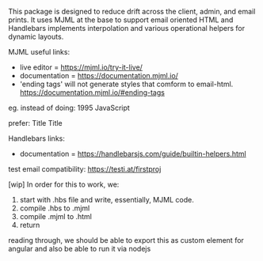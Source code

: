 This package is designed to reduce drift across the client, admin, and email prints. It uses MJML at the base to support email oriented HTML and Handlebars implements interpolation and various operational helpers for dynamic layouts.

MJML useful links:
 - live editor = https://mjml.io/try-it-live/
 - documentation = https://documentation.mjml.io/
 - 'ending tags' will not generate styles that comform to email-html. https://documentation.mjml.io/#ending-tags

eg. instead of doing:
  <mj-table>
    <tr>
      <td style="padding: 0 12px 0 0;">1995</td>
      <td align="right">JavaScript</td>
    </tr>
  </mj-table>

prefer:
<mj-section>
  <mj-column>
    <mj-text mj-class="pl-2">Title</mj-text>
  </mj-column>
  <mj-column>
    <mj-text align="right">Title</mj-text>
  </mj-column>
</mj-section>


Handlebars links:
 - documentation = https://handlebarsjs.com/guide/builtin-helpers.html

test email compatibility: https://testi.at/firstproj

[wip] In order for this to work, we:
 1. start with .hbs file and write, essentially, MJML code.
 2. compile .hbs to .mjml
 3. compile .mjml to .html
 4. return

reading through, we should be able to export this as custom element for angular and also be able to run it via nodejs